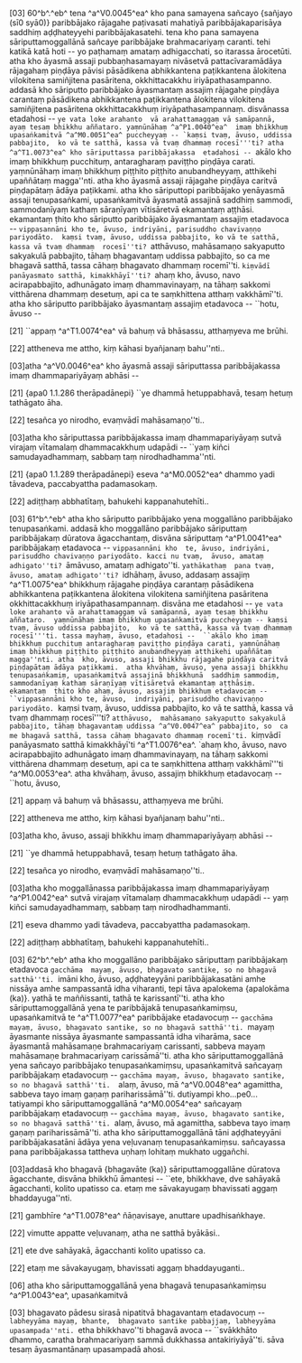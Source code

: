 [03] 60^b^.^eb^ tena ^a^V0.0045^ea^ kho pana samayena sañcayo {sañjayo (sī0 syā0)} paribbājako rājagahe paṭivasati mahatiyā paribbājakaparisāya  saddhiṃ aḍḍhateyyehi paribbājakasatehi. tena kho pana samayena sāriputtamoggallānā  sañcaye paribbājake brahmacariyaṃ caranti. tehi katikā katā hoti -- yo paṭhamaṃ  amataṃ adhigacchati, so itarassa ārocetūti. atha kho āyasmā assaji pubbaṇhasamayaṃ  nivāsetvā pattacīvaramādāya rājagahaṃ piṇḍāya pāvisi pāsādikena abhikkantena  paṭikkantena ālokitena vilokitena samiñjitena pasāritena, okkhittacakkhu iriyāpathasampanno.  addasā kho sāriputto paribbājako āyasmantaṃ assajiṃ rājagahe piṇḍāya carantaṃ  pāsādikena abhikkantena paṭikkantena ālokitena vilokitena samiñjitena pasāritena  okkhittacakkhuṃ iriyāpathasampannaṃ. disvānassa etadahosi -- ``ye vata loke arahanto  vā arahattamaggaṃ vā samāpannā, ayaṃ tesaṃ bhikkhu aññataro. yaṃnūnāhaṃ ^a^P1.0040^ea^  imaṃ bhikkhuṃ upasaṅkamitvā ^a^M0.0051^ea^ puccheyyaṃ -- `kaṃsi tvaṃ, āvuso, uddissa pabbajito,  ko vā te satthā, kassa vā tvaṃ dhammaṃ rocesī'''ti? atha ^a^T1.0073^ea^ kho sāriputtassa paribbājakassa  etadahosi -- ``akālo kho imaṃ bhikkhuṃ pucchituṃ, antaragharaṃ paviṭṭho piṇḍāya carati.  yaṃnūnāhaṃ imaṃ bhikkhuṃ piṭṭhito piṭṭhito anubandheyyaṃ, atthikehi upaññātaṃ magga''nti.  atha kho āyasmā assaji rājagahe piṇḍāya caritvā piṇḍapātaṃ ādāya paṭikkami.  atha kho sāriputtopi paribbājako yenāyasmā assaji tenupasaṅkami, upasaṅkamitvā  āyasmatā assajinā saddhiṃ sammodi, sammodanīyaṃ kathaṃ sāraṇīyaṃ vītisāretvā ekamantaṃ  aṭṭhāsi. ekamantaṃ ṭhito kho sāriputto paribbājako āyasmantaṃ assajiṃ etadavoca --  ``vippasannāni kho te, āvuso, indriyāni, parisuddho chavivaṇṇo pariyodāto.  kaṃsi tvaṃ, āvuso, uddissa pabbajito, ko vā te satthā, kassa vā tvaṃ dhammaṃ  rocesī''ti? ``atthāvuso, mahāsamaṇo sakyaputto sakyakulā pabbajito, tāhaṃ  bhagavantaṃ uddissa pabbajito, so ca me bhagavā satthā, tassa cāhaṃ bhagavato dhammaṃ rocemī''ti.  ``kiṃvādī panāyasmato satthā, kimakkhāyī''ti? ``ahaṃ kho, āvuso, navo acirapabbajito,  adhunāgato imaṃ dhammavinayaṃ, na tāhaṃ sakkomi vitthārena dhammaṃ desetuṃ, api ca  te saṃkhittena atthaṃ vakkhāmī''ti. atha kho sāriputto paribbājako āyasmantaṃ  assajiṃ etadavoca -- ``hotu, āvuso --

[21] ``appaṃ ^a^T1.0074^ea^ vā bahuṃ vā bhāsassu, atthaṃyeva me brūhi.

[22] attheneva me attho, kiṃ kāhasi byañjanaṃ bahu''nti..

[03]atha ^a^V0.0046^ea^ kho āyasmā assaji sāriputtassa paribbājakassa imaṃ dhammapariyāyaṃ abhāsi --

[21] {apa0 1.1.286 therāpadānepi} ``ye dhammā hetuppabhavā, tesaṃ hetuṃ tathāgato āha.

[22] tesañca yo nirodho, evaṃvādī mahāsamaṇo''ti..

[03]atha kho sāriputtassa paribbājakassa imaṃ dhammapariyāyaṃ sutvā virajaṃ vītamalaṃ dhammacakkhuṃ  udapādi -- ``yaṃ kiñci samudayadhammaṃ, sabbaṃ taṃ nirodhadhamma''nti.

[21] {apa0 1.1.289 therāpadānepi} eseva ^a^M0.0052^ea^ dhammo yadi tāvadeva, paccabyattha padamasokaṃ.

[22] adiṭṭhaṃ abbhatītaṃ, bahukehi kappanahutehīti..

[03] 61^b^.^eb^ atha kho sāriputto paribbājako yena moggallāno paribbājako tenupasaṅkami.  addasā kho moggallāno paribbājako sāriputtaṃ paribbājakaṃ dūratova āgacchantaṃ,  disvāna sāriputtaṃ ^a^P1.0041^ea^ paribbājakaṃ etadavoca -- ``vippasannāni kho  te, āvuso, indriyāni, parisuddho chavivaṇṇo pariyodāto. kacci nu tvaṃ,  āvuso, amataṃ adhigato''ti? ``āmāvuso, amataṃ adhigato''ti. ``yathākathaṃ  pana tvaṃ, āvuso, amataṃ adhigato''ti? ``idhāhaṃ, āvuso, addasaṃ assajiṃ   ^a^T1.0075^ea^ bhikkhuṃ rājagahe piṇḍāya carantaṃ pāsādikena abhikkantena paṭikkantena ālokitena   vilokitena samiñjitena pasāritena okkhittacakkhuṃ iriyāpathasampannaṃ. disvāna me etadahosi --  `ye vata loke arahanto vā arahattamaggaṃ vā samāpannā, ayaṃ tesaṃ bhikkhu aññataro.  yaṃnūnāhaṃ imaṃ bhikkhuṃ upasaṅkamitvā puccheyyaṃ -- kaṃsi tvaṃ, āvuso uddissa pabbajito,  ko vā te satthā, kassa vā tvaṃ dhammaṃ rocesī'''ti. tassa mayhaṃ, āvuso, etadahosi --  ``akālo kho imaṃ bhikkhuṃ pucchituṃ antaragharaṃ paviṭṭho piṇḍāya carati, yaṃnūnāhaṃ  imaṃ bhikkhuṃ piṭṭhito piṭṭhito anubandheyyaṃ atthikehi upaññātaṃ magga''nti. atha  kho, āvuso, assaji bhikkhu rājagahe piṇḍāya caritvā piṇḍapātaṃ ādāya paṭikkami.  atha khvāhaṃ, āvuso, yena assaji bhikkhu tenupasaṅkamiṃ, upasaṅkamitvā assajinā bhikkhunā  saddhiṃ sammodiṃ, sammodanīyaṃ kathaṃ sāraṇīyaṃ vītisāretvā ekamantaṃ aṭṭhāsiṃ. ekamantaṃ  ṭhito kho ahaṃ, āvuso, assajiṃ bhikkhuṃ etadavocaṃ -- ``vippasannāni kho te, āvuso,  indriyāni, parisuddho chavivaṇṇo pariyodāto. `kaṃsi tvaṃ, āvuso, uddissa  pabbajito, ko vā te satthā, kassa vā tvaṃ dhammaṃ rocesī'''ti? `atthāvuso,  mahāsamaṇo sakyaputto sakyakulā pabbajito, tāhaṃ bhagavantaṃ uddissa ^a^V0.0047^ea^ pabbajito, so  ca me bhagavā satthā, tassa cāhaṃ bhagavato dhammaṃ rocemī'ti. `kiṃvādī panāyasmato  satthā kimakkhāyī'ti ^a^T1.0076^ea^. `ahaṃ kho, āvuso, navo acirapabbajito adhunāgato imaṃ  dhammavinayaṃ, na tāhaṃ sakkomi vitthārena dhammaṃ desetuṃ, api ca te saṃkhittena atthaṃ  vakkhāmī'''ti ^a^M0.0053^ea^. atha khvāhaṃ, āvuso, assajiṃ bhikkhuṃ etadavocaṃ --  ``hotu, āvuso,

[21] appaṃ vā bahuṃ vā bhāsassu, atthaṃyeva me brūhi.

[22] attheneva me attho, kiṃ kāhasi byañjanaṃ bahu''nti..

[03]atha kho, āvuso, assaji bhikkhu imaṃ dhammapariyāyaṃ abhāsi --

[21] ``ye dhammā hetuppabhavā, tesaṃ hetuṃ tathāgato āha.

[22] tesañca yo nirodho, evaṃvādī mahāsamaṇo''ti..

[03]atha kho moggallānassa paribbājakassa imaṃ dhammapariyāyaṃ ^a^P1.0042^ea^ sutvā virajaṃ  vītamalaṃ dhammacakkhuṃ udapādi -- yaṃ kiñci samudayadhammaṃ, sabbaṃ taṃ nirodhadhammanti.

[21] eseva dhammo yadi tāvadeva, paccabyattha padamasokaṃ.

[22] adiṭṭhaṃ abbhatītaṃ, bahukehi kappanahutehīti..

[03] 62^b^.^eb^ atha kho moggallāno paribbājako sāriputtaṃ paribbājakaṃ etadavoca ``gacchāma  mayaṃ, āvuso, bhagavato santike, so no bhagavā satthā''ti. ``imāni kho, āvuso,  aḍḍhateyyāni paribbājakasatāni amhe nissāya amhe sampassantā idha viharanti, tepi tāva  apalokema {apalokāma (ka)}. yathā te maññissanti, tathā te karissantī''ti. atha  kho sāriputtamoggallānā  yena te paribbājakā tenupasaṅkamiṃsu, upasaṅkamitvā te ^a^T1.0077^ea^ paribbājake etadavocuṃ --  ``gacchāma mayaṃ, āvuso, bhagavato santike, so no bhagavā satthā''ti. ``mayaṃ  āyasmante nissāya āyasmante sampassantā idha viharāma, sace āyasmantā mahāsamaṇe brahmacariyaṃ  carissanti, sabbeva mayaṃ mahāsamaṇe brahmacariyaṃ carissāmā''ti. atha kho sāriputtamoggallānā  yena sañcayo paribbājako tenupasaṅkamiṃsu, upasaṅkamitvā sañcayaṃ paribbājakaṃ  etadavocuṃ -- ``gacchāma mayaṃ, āvuso, bhagavato santike, so no bhagavā satthā''ti.  ``alaṃ, āvuso, mā ^a^V0.0048^ea^ agamittha, sabbeva tayo imaṃ gaṇaṃ pariharissāmā''ti. dutiyampi  kho...pe0... tatiyampi kho sāriputtamoggallānā ^a^M0.0054^ea^ sañcayaṃ paribbājakaṃ etadavocuṃ --  ``gacchāma mayaṃ, āvuso, bhagavato santike, so no bhagavā satthā''ti. ``alaṃ,  āvuso, mā agamittha, sabbeva tayo imaṃ gaṇaṃ pariharissāmā''ti. atha kho sāriputtamoggallānā  tāni aḍḍhateyyāni paribbājakasatāni ādāya yena veḷuvanaṃ tenupasaṅkamiṃsu. sañcayassa  pana paribbājakassa tattheva uṇhaṃ lohitaṃ mukhato uggañchi.

[03]addasā kho bhagavā {bhagavāte (ka)} sāriputtamoggallāne dūratova āgacchante, disvāna bhikkhū āmantesi --  ``ete, bhikkhave, dve sahāyakā āgacchanti, kolito upatisso ca. etaṃ me sāvakayugaṃ  bhavissati aggaṃ bhaddayuga''nti.

[21] gambhīre ^a^T1.0078^ea^ ñāṇavisaye, anuttare upadhisaṅkhaye.

[22] vimutte appatte veḷuvanaṃ, atha ne satthā byākāsi..

[21] ete dve sahāyakā, āgacchanti kolito upatisso ca.

[22] etaṃ me sāvakayugaṃ, bhavissati aggaṃ bhaddayuganti..

[06] atha kho sāriputtamoggallānā yena bhagavā tenupasaṅkamiṃsu ^a^P1.0043^ea^, upasaṅkamitvā

[03] bhagavato pādesu sirasā nipatitvā bhagavantaṃ etadavocuṃ -- ``labheyyāma mayaṃ, bhante,  bhagavato santike pabbajjaṃ, labheyyāma upasampada''nti. ``etha bhikkhavo''ti bhagavā  avoca -- ``svākkhāto dhammo, caratha brahmacariyaṃ sammā dukkhassa antakiriyāyā''ti.  sāva tesaṃ āyasmantānaṃ upasampadā ahosi.